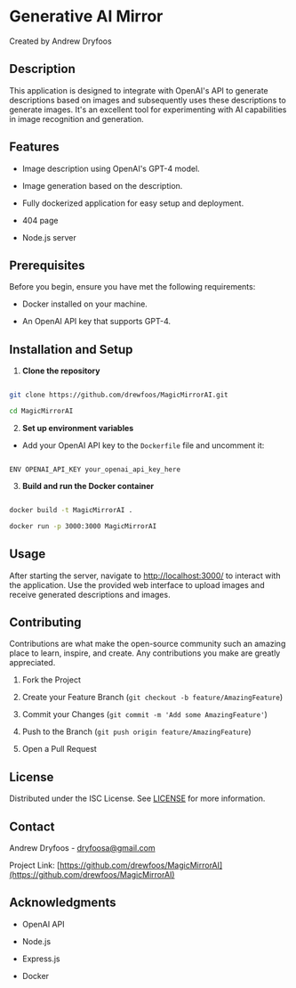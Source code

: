 # Generative AI Mirror

  Created by Andrew Dryfoos

## Description

  

This application is designed to integrate with OpenAI's API to generate descriptions based on images and subsequently uses these descriptions to generate images. It's an excellent tool for experimenting with AI capabilities in image recognition and generation.

  

## Features

  

- Image description using OpenAI's GPT-4 model.

- Image generation based on the description.

- Fully dockerized application for easy setup and deployment.
- 404 page
- Node.js server

  

## Prerequisites

  

Before you begin, ensure you have met the following requirements:

- Docker installed on your machine.

- An OpenAI API key that supports GPT-4.

  

## Installation and Setup

  

1. **Clone the repository**

```bash

git clone https://github.com/drewfoos/MagicMirrorAI.git

cd MagicMirrorAI

```

  

2.  **Set up environment variables**

- Add your OpenAI API key to the `Dockerfile` file and uncomment it:

```plaintext

ENV OPENAI_API_KEY your_openai_api_key_here

```

  

3.  **Build and run the Docker container**

```bash

docker build -t MagicMirrorAI .

docker run -p 3000:3000 MagicMirrorAI

```

  

## Usage

  

After starting the server, navigate to [http://localhost:3000/](http://localhost:3000/) to interact with the application. Use the provided web interface to upload images and receive generated descriptions and images.

  

## Contributing

  

Contributions are what make the open-source community such an amazing place to learn, inspire, and create. Any contributions you make are greatly appreciated.

  

1. Fork the Project

2. Create your Feature Branch (`git checkout -b feature/AmazingFeature`)

3. Commit your Changes (`git commit -m 'Add some AmazingFeature'`)

4. Push to the Branch (`git push origin feature/AmazingFeature`)

5. Open a Pull Request

  

## License

  

Distributed under the ISC License. See [LICENSE](LICENSE) for more information.

  

## Contact

  

Andrew Dryfoos - dryfoosa@gmail.com

  

Project Link: [https://github.com/drewfoos/MagicMirrorAI](https://github.com/drewfoos/MagicMirrorAI)

  

## Acknowledgments

  

- OpenAI API

- Node.js

- Express.js

- Docker